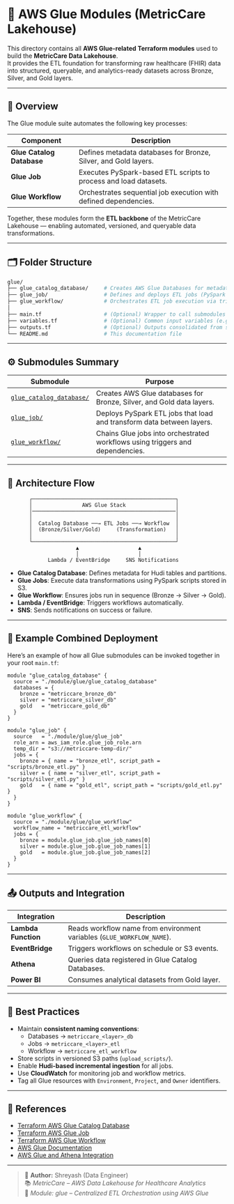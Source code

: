 # 🧬 AWS Glue Modules (MetricCare Lakehouse)

This directory contains all **AWS Glue-related Terraform modules** used to build the **MetricCare Data Lakehouse**.  
It provides the ETL foundation for transforming raw healthcare (FHIR) data into structured, queryable, and analytics-ready datasets across Bronze, Silver, and Gold layers.

---

## 📖 Overview

The Glue module suite automates the following key processes:

| Component | Description |
|------------|--------------|
| **Glue Catalog Database** | Defines metadata databases for Bronze, Silver, and Gold layers. |
| **Glue Job** | Executes PySpark-based ETL scripts to process and load datasets. |
| **Glue Workflow** | Orchestrates sequential job execution with defined dependencies. |

Together, these modules form the **ETL backbone** of the MetricCare Lakehouse — enabling automated, versioned, and queryable data transformations.

---

## 🗂️ Folder Structure

```bash
glue/
├── glue_catalog_database/     # Creates AWS Glue Databases for metadata storage
├── glue_job/                  # Defines and deploys ETL jobs (PySpark scripts in S3)
├── glue_workflow/             # Orchestrates ETL job execution via triggers
│
├── main.tf                    # (Optional) Wrapper to call submodules together
├── variables.tf               # (Optional) Common input variables (e.g., tags, IAM role)
├── outputs.tf                 # (Optional) Outputs consolidated from submodules
└── README.md                  # This documentation file
```

---

## ⚙️ Submodules Summary

| Submodule | Purpose |
|------------|----------|
| [`glue_catalog_database/`](./glue_catalog_database) | Creates AWS Glue databases for Bronze, Silver, and Gold data layers. |
| [`glue_job/`](./glue_job) | Deploys PySpark ETL jobs that load and transform data between layers. |
| [`glue_workflow/`](./glue_workflow) | Chains Glue jobs into orchestrated workflows using triggers and dependencies. |

---

## 🔁 Architecture Flow

```
       ┌──────────────────────────────────────────────┐
       │                AWS Glue Stack                │
       │──────────────────────────────────────────────│
       │                                              │
       │  Catalog Database ──→ ETL Jobs ──→ Workflow  │
       │  (Bronze/Silver/Gold)     (Transformation)   │
       │                                              │
       └──────────────────────────────────────────────┘
                      ▲                   ▲
                      │                   │
             Lambda / EventBridge     SNS Notifications
```

- **Glue Catalog Database**: Defines metadata for Hudi tables and partitions.  
- **Glue Jobs**: Execute data transformations using PySpark scripts stored in S3.  
- **Glue Workflow**: Ensures jobs run in sequence (Bronze → Silver → Gold).  
- **Lambda / EventBridge**: Triggers workflows automatically.  
- **SNS**: Sends notifications on success or failure.  

---

## 🧩 Example Combined Deployment

Here’s an example of how all Glue submodules can be invoked together in your root `main.tf`:

```hcl
module "glue_catalog_database" {
  source = "./module/glue/glue_catalog_database"
  databases = {
    bronze = "metriccare_bronze_db"
    silver = "metriccare_silver_db"
    gold   = "metriccare_gold_db"
  }
}

module "glue_job" {
  source   = "./module/glue/glue_job"
  role_arn = aws_iam_role.glue_job_role.arn
  temp_dir = "s3://metriccare-temp-dir/"
  jobs = {
    bronze = { name = "bronze_etl", script_path = "scripts/bronze_etl.py" }
    silver = { name = "silver_etl", script_path = "scripts/silver_etl.py" }
    gold   = { name = "gold_etl", script_path = "scripts/gold_etl.py" }
  }
}

module "glue_workflow" {
  source = "./module/glue/glue_workflow"
  workflow_name = "metriccare_etl_workflow"
  jobs = {
    bronze = module.glue_job.glue_job_names[0]
    silver = module.glue_job.glue_job_names[1]
    gold   = module.glue_job.glue_job_names[2]
  }
}
```

---

## 📤 Outputs and Integration

| Integration | Description |
|--------------|--------------|
| **Lambda Function** | Reads workflow name from environment variables (`GLUE_WORKFLOW_NAME`). |
| **EventBridge** | Triggers workflows on schedule or S3 events. |
| **Athena** | Queries data registered in Glue Catalog Databases. |
| **Power BI** | Consumes analytical datasets from Gold layer. |

---

## 🧠 Best Practices

- Maintain **consistent naming conventions**:  
  - Databases → `metriccare_<layer>_db`  
  - Jobs → `metriccare_<layer>_etl`  
  - Workflow → `metriccare_etl_workflow`  
- Store scripts in versioned S3 paths (`upload_scripts/`).  
- Enable **Hudi-based incremental ingestion** for all jobs.  
- Use **CloudWatch** for monitoring job and workflow metrics.  
- Tag all Glue resources with `Environment`, `Project`, and `Owner` identifiers.  

---

## 🔗 References

- [Terraform AWS Glue Catalog Database](https://registry.terraform.io/providers/hashicorp/aws/latest/docs/resources/glue_catalog_database)  
- [Terraform AWS Glue Job](https://registry.terraform.io/providers/hashicorp/aws/latest/docs/resources/glue_job)  
- [Terraform AWS Glue Workflow](https://registry.terraform.io/providers/hashicorp/aws/latest/docs/resources/glue_workflow)  
- [AWS Glue Documentation](https://docs.aws.amazon.com/glue/)  
- [AWS Glue and Athena Integration](https://docs.aws.amazon.com/athena/latest/ug/glue-best-practices.html)  

---

> 🧱 **Author:** Shreyash (Data Engineer)  
> 📚 *MetricCare – AWS Data Lakehouse for Healthcare Analytics*  
> 🔗 *Module: glue – Centralized ETL Orchestration using AWS Glue*
